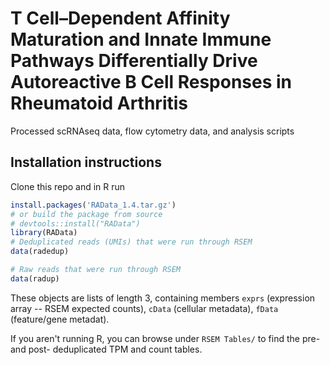 # T Cell–Dependent Affinity Maturation and Innate Immune Pathways Differentially Drive Autoreactive B Cell Responses in Rheumatoid Arthritis

Processed scRNAseq data, flow cytometry data, and analysis scripts

## Installation instructions
Clone this repo and in R run

```r
install.packages('RAData_1.4.tar.gz')
# or build the package from source
# devtools::install("RAData")
library(RAData)
# Deduplicated reads (UMIs) that were run through RSEM
data(radedup)

# Raw reads that were run through RSEM
data(radup)

```
These objects are lists of length 3, containing members `exprs` (expression array -- RSEM expected counts), `cData` (cellular metadata), `fData` (feature/gene metadat).

If you aren't running R, you can browse under
`RSEM Tables/` to find the pre- and post- deduplicated TPM and count tables.